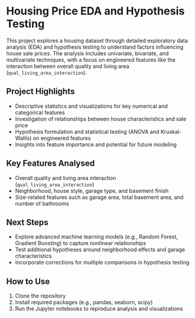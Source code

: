 # Housing Price EDA and Hypothesis Testing

This project explores a housing dataset through detailed exploratory data analysis (EDA) and hypothesis testing to understand factors influencing house sale prices. The analysis includes univariate, bivariate, and multivariate techniques, with a focus on engineered features like the interaction between overall quality and living area (`qual_living_area_interaction`).

## Project Highlights

- Descriptive statistics and visualizations for key numerical and categorical features  
- Investigation of relationships between house characteristics and sale price  
- Hypothesis formulation and statistical testing (ANOVA and Kruskal-Wallis) on engineered features  
- Insights into feature importance and potential for future modeling  

## Key Features Analysed

- Overall quality and living area interaction (`qual_living_area_interaction`)  
- Neighborhood, house style, garage type, and basement finish  
- Size-related features such as garage area, total basement area, and number of bathrooms  

## Next Steps

- Explore advanced machine learning models (e.g., Random Forest, Gradient Boosting) to capture nonlinear relationships  
- Test additional hypotheses around neighborhood effects and garage characteristics  
- Incorporate corrections for multiple comparisons in hypothesis testing  

## How to Use

1. Clone the repository  
2. Install required packages (e.g., pandas, seaborn, scipy)  
3. Run the Jupyter notebooks to reproduce analysis and visualizations  


